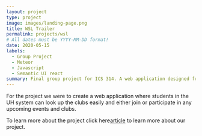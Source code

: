 ```yaml
---
layout: project
type: project
image: images/landing-page.png
title: WSL Trailer
permalink: projects/wsl
# All dates must be YYYY-MM-DD format!
date: 2020-05-15
labels:
  - Group Project
  - Meteor
  - Javascript
  - Semantic UI react
summary: Final group project for ICS 314. A web application designed for UH students to be able to access all the clubs and catch up on any upcoming events that the clubs have prepared.
---
```


For the project we were to create a web application where students in the UH system can look up the clubs easily and either join or participate in any upcoming events and clubs.


To learn more about the project click here[article](http://www.hawaiipublicschools.org/VisionForSuccess/SuccessStories/Schools/Pages/farringtonWSLpartnership.aspx) to learn more about our project.
